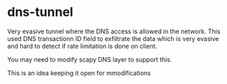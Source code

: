 # dns-tunnel
Very evasive tunnel where the DNS access is allowed in the network.
This used DNS transactionn ID field to exfiltrate the data which is very evasive and hard to detect if rate limitation is done on client.

You may need to modify scapy DNS layer to support this.

This is an idea keeping it open for mmodifications

